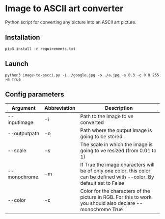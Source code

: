 # Image to ASCII art converter
Python script for converting any picture into an ASCII art picture.

## Installation
```pip3 install -r requirements.txt```

## Launch
```python3 image-to-ascci.py -i ./google.jpg -o ./a.jpg -s 0.3 -c 0 0 255 -m True```

## Config parameters
| Argument | Abbreviation | Description |
| -- | -- | -- |
| --inputimage | -i | Path to the image to ve converted |
| --outputpath | -o | Path where the output image is going to be stored |
| --scale | -s | The scale in which the image is going to ve resized (from 0.01 to 1) |
| --monochrome | -m | If True the image characters will be of only one color, this color can be defined with --color. By default set to False |
| --color | -c | Color for the characters of the picture in RGB. For this to work you should also declare --monochrome True |

